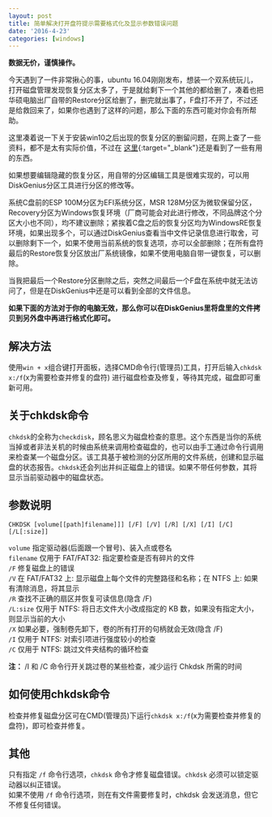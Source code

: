 ```yaml
---
layout: post
title: 简单解决打开盘符提示需要格式化及显示参数错误问题
date: '2016-4-23'
categories: [windows]
---
```


**数据无价，谨慎操作。**

今天遇到了一件非常揪心的事，ubuntu 16.04刚刚发布，想装一个双系统玩儿，打开磁盘管理发现恢复分区太多了，于是就给剩下一个其他的都给删了，凑着也把华硕电脑出厂自带的Restore分区给删了，删完就出事了，F盘打不开了，不过还是给救回来了，如果你也遇到了这样的问题，那么下面的东西可能对你会有所帮助。  

这里凑着说一下关于安装win10之后出现的恢复分区的删留问题，在网上查了一些资料，都不是太有实际价值，不过在 [这里](http://benyouhui.it168.com/forum.php?mod=viewthread&tid=5373642){:target="_blank"}还是看到了一些有用的东西。  

如果想要编辑隐藏的恢复分区，用自带的分区编辑工具是很难实现的，可以用DiskGenius分区工具进行分区的修改等。  

系统C盘前的ESP 100M分区为EFI系统分区，MSR 128M分区为微软保留分区，Recovery分区为Windows恢复环境（厂商可能会对此进行修改，不同品牌这个分区大小也不同），均不建议删除；紧挨着C盘之后的恢复分区均为WindowsRE恢复环境，如果出现多个，可以通过DiskGenius查看当中文件记录信息进行取舍，可以删除剩下一个，如果不使用当前系统的恢复选项，亦可以全部删除；在所有盘符最后的Restore恢复分区放出厂系统镜像，如果不使用电脑自带一键恢复，可以删除。  

当我把最后一个Restore分区删除之后，突然之间最后一个F盘在系统中就无法访问了，但是在DiskGenius中还是可以看到全部的文件信息。  

**如果下面的方法对于你的电脑无效，那么你可以在DiskGenius里将盘里的文件拷贝到另外盘中再进行格式化即可。**

## 解决方法

使用`win + x`组合键打开面板，选择CMD命令行(管理员)工具，打开后输入`chkdsk x:/f`(x为需要检查并修复的盘符) 进行磁盘检查及修复，等待其完成，磁盘即可重新可用。

## 关于chkdsk命令

`chkdsk`的全称为`checkdisk`，顾名思义为磁盘检查的意思。这个东西是当你的系统当掉或者非法关机的时候由系统来调用检查磁盘的，也可以由手工通过命令行调用来检查某一个磁盘分区。该工具基于被检测的分区所用的文件系统，创建和显示磁盘的状态报告。`chkdsk`还会列出并纠正磁盘上的错误。如果不带任何参数，其将显示当前驱动器中的磁盘状态。

## 参数说明

`CHKDSK [volume[[path]filename]]] [/F] [/V] [/R] [/X] [/I] [/C] [/L[:size]]`

`volume` 指定驱动器(后面跟一个冒号)、装入点或卷名<br>
`filename` 仅用于 FAT/FAT32: 指定要检查是否有碎片的文件<br>
`/F` 修复磁盘上的错误<br>
`/V` 在 FAT/FAT32 上: 显示磁盘上每个文件的完整路径和名称；在 NTFS 上: 如果有清除消息，将其显示<br>
`/R` 查找不正确的扇区并恢复可读信息(隐含 /F)<br>
`/L:size` 仅用于 NTFS: 将日志文件大小改成指定的 KB 数，如果没有指定大小，则显示当前的大小<br>
`/X` 如果必要，强制卷先卸下，卷的所有打开的句柄就会无效(隐含 /F)<br>
`/I` 仅用于 NTFS: 对索引项进行强度较小的检查<br>
`/C` 仅用于 NTFS: 跳过文件夹结构的循环检查

**注：** /I 和 /C 命令行开关跳过卷的某些检查，减少运行 Chkdsk 所需的时间

## 如何使用chkdsk命令

检查并修复磁盘分区可在CMD(管理员)下运行`chkdsk x:/f`(x为需要检查并修复的盘符)，即可检查并修复。

## 其他

只有指定 `/f` 命令行选项，`chkdsk` 命令才修复磁盘错误。`chkdsk` 必须可以锁定驱动器以纠正错误。<br>
如果不使用 `/f` 命令行选项，则在有文件需要修复时，chkdsk 会发送消息，但它不修复任何错误。  
